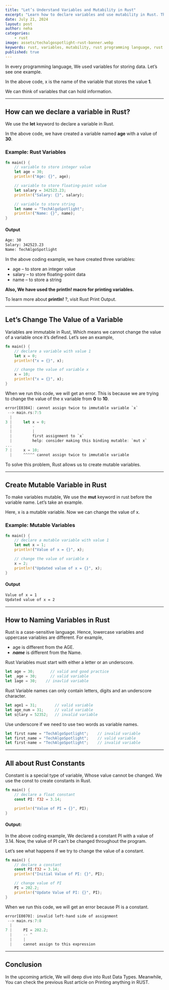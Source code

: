 ```yaml
---
title: "Let’s Understand Variables and Mutability in Rust"
excerpt: "Learn how to declare variables and use mutability in Rust. This guide covers the essential concepts and code examples to help you understand Rust variables and mutability."
date: July 21, 2024
layout: post
author: neha
categories:
    - rust
image: assets/techalgospotlight-rust-banner.webp
keywords: rust, variables, mutability, rust programming language, rust tutorial, rust for beginners
published: true
---
```


In every programming language, We used variables for storing data. Let’s see one example.

In the above code, x is the name of the variable that stores the value **1**.

We can think of variables that can hold information.

* * *

How can we declare a variable in Rust?
--------------------------------------

We use the **let** keyword to declare a variable in Rust.

In the above code, we have created a variable named **age** with a value of **30**.

### Example: Rust Variables

```rs
fn main() {
    // variable to store integer value
    let age = 30;
    println!("Age: {}", age);

    // variable to store floating-point value
    let salary = 342523.23;
    println!("Salary: {}", salary);

    // variable to store string
    let name = "TechAlgoSpotlight";
    println!("Name: {}", name);
}
```


#### Output

```txt
Age: 30
Salary: 342523.23
Name: TechAlgoSpotlight
```


In the above coding example, we have created three variables:

*   age – to store an integer value
*   salary – to store floating-point data
*   name – to store a string

**Also, We have used the println! macro for printing variables.**

To learn more about **println!** ?, visit Rust Print Output.

* * *

Let’s Change The Value of a Variable
------------------------------------

Variables are immutable in Rust, Which means we cannot change the value of a variable once it’s defined. Let’s see an example,

```rs
fn main() {
    // declare a variable with value 1
    let x = 0;
    println!("x = {}", x);

    // change the value of variable x
    x = 10;
    println!("x = {}", x);
}
```


When we run this code, we will get an error. This is because we are trying to change the value of the x variable from **0** to **10**.

```rs
error[E0384]: cannot assign twice to immutable variable `x`
 --> main.rs:7:5
  |
3 |     let x = 0;
  |         -
  |         |
  |         first assignment to `x`
  |         help: consider making this binding mutable: `mut x`
...
7 |     x = 10;
  |     ^^^^^ cannot assign twice to immutable variable
```


To solve this problem, Rust allows us to create mutable variables.

* * *

Create Mutable Variable in Rust
-------------------------------

To make variables mutable, We use the **mut** keyword in rust before the variable name. Let’s take an example.

Here, x is a mutable variable. Now we can change the value of x.

### Example: Mutable Variables

```rs
fn main() {
    // declare a mutable variable with value 1
    let mut x = 1;
    println!("Value of x = {}", x);

    // change the value of variable x
    x = 2;
    println!("Updated value of x = {}", x);
}
```


#### Output

```txt
Value of x = 1
Updated value of x = 2
```


* * *

How to Naming Variables in Rust
-------------------------------

Rust is a case-sensitive language. Hence, lowercase variables and uppercase variables are different. For example,

*   age is different from the AGE.
*   _**name**_ is different from the Name.

Rust Variables must start with either a letter or an underscore.

```rs
let age = 30;     	// valid and good practice
let _age = 30;    	// valid variable 
let 1age = 30;    // inavlid variable
```


Rust Variable names can only contain letters, digits and an underscore character.

```rs
let age1 = 31;        // valid variable
let age_num = 31;     // valid variable
let s@lary = 52352;   // invalid variable
```


Use underscore if we need to use two words as variable names.

```rs
let first name = "TechAlgoSpotlight";    // invalid variable
let first_name = "TechAlgoSpotlight";    // valid variable
let first-name = "TechAlgoSpotlight";    // invalid variable
```


* * *

All about Rust Constants
------------------------

Constant is a special type of variable, Whose value cannot be changed. We use the const to create constants in Rust.

```rs
fn main() {
    // declare a float constant
    const PI: f32 = 3.14;

    println!("Value of PI = {}", PI);
}
```


#### Output:

In the above coding example, We declared a constant PI with a value of 3.14. Now, the value of PI can’t be changed throughout the program.

Let’s see what happens if we try to change the value of a constant.

```rs
fn main() {
    // declare a constant
    const PI:f32 = 3.14;
    println!("Initial Value of PI: {}", PI);

    // change value of PI
    PI = 202.2;
    println!("Update Value of PI: {}", PI);
}
```


When we run this code, we will get an error because PI is a constant.

```rs
error[E0070]: invalid left-hand side of assignment
 --> main.rs:7:8
  |
7 |     PI = 202.2;
  |     -- ^
  |     |
  |     cannot assign to this expression
```

* * *

Conclusion
----------

In the upcoming article, We will deep dive into Rust Data Types. Meanwhile, You can check the previous Rust article on Printing anything in RUST.